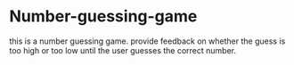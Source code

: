 # Number-guessing-game
this is a number guessing game. provide feedback on whether the guess is too high or too low until the user guesses the correct number.
